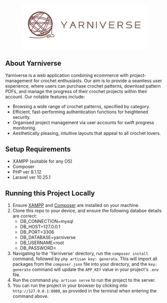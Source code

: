<p align="center"><img src="/public/site-images/y-nobg.png" width="400" alt="Yarniverse Logo"></p>


## About Yarniverse

Yarniverse is a web application combining ecommerce with project-management for crochet enthusiasts. Our aim is to provide a seamless user experience, where users can purchase crochet patterns, download pattern PDFs, and manage the progress of their crochet projects within their account. Our notable features include:
- Browsing a wide range of crochet patterns, specified by category.
- Efficient, fast-performing authentication functions for heightened security.
- Organised project management via user accounts for swift progress monitoring.
- Aesthetically pleasing, intuitive layouts that appeal to all crochet lovers.

## Setup Requirements

- XAMPP (suitable for any OS)
- Composer 
- PHP ver 8.1.12
- Laravel ver 10.25.1

## Running this Project Locally

1. Ensure [XAMPP](https://www.apachefriends.org/download.html) and [Composer](https://getcomposer.org/download/) are installed on your machine.
2. Clone this repo to your device, and ensure the following databse details are correct:
   - DB_CONNECTION=mysql
   - DB_HOST=127.0.0.1
   - DB_PORT=3306
   - DB_DATABASE=yarniverse
   - DB_USERNAME=root
   - DB_PASSWORD=
3. Navigating to the 'Yarniverse' directory, run the `composer install` command, followed by `php artisan key: generate`. This will import all packages from the `composer.json` file into your directory, and the `key: generate` command will update the `APP_KEY` value in your project's `.env` file.  
4. Run the command `php artisan serve` to run the project to the server.
5. You can run the project in your browser by clicking into `http://127.0.0.1:8000`, as provided in the terminal when entering the command above.

